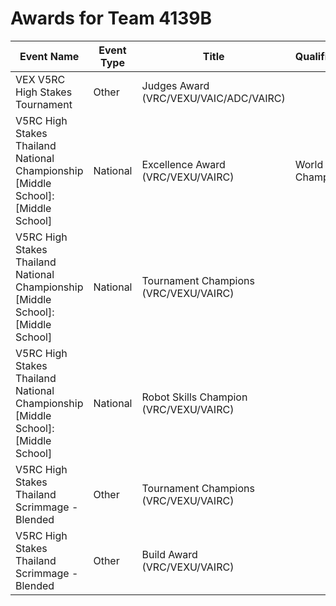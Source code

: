 # Awards for Team 4139B

| Event Name | Event Type | Title | Qualifications |
|------------|------------|-------|----------------|
| VEX V5RC High Stakes Tournament | Other | Judges Award (VRC/VEXU/VAIC/ADC/VAIRC) |  |
| V5RC High Stakes Thailand National Championship [Middle School]: [Middle School] | National | Excellence Award (VRC/VEXU/VAIRC) | World Championship |
| V5RC High Stakes Thailand National Championship [Middle School]: [Middle School] | National | Tournament Champions (VRC/VEXU/VAIRC) |  |
| V5RC High Stakes Thailand National Championship [Middle School]: [Middle School] | National | Robot Skills Champion (VRC/VEXU/VAIRC) |  |
| V5RC High Stakes Thailand Scrimmage - Blended | Other | Tournament Champions (VRC/VEXU/VAIRC) |  |
| V5RC High Stakes Thailand Scrimmage - Blended | Other | Build Award (VRC/VEXU/VAIRC) |  |
